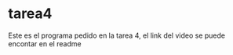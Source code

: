 # tarea4
Este es el programa pedido en la tarea 4, el link del video se puede encontar en el readme
